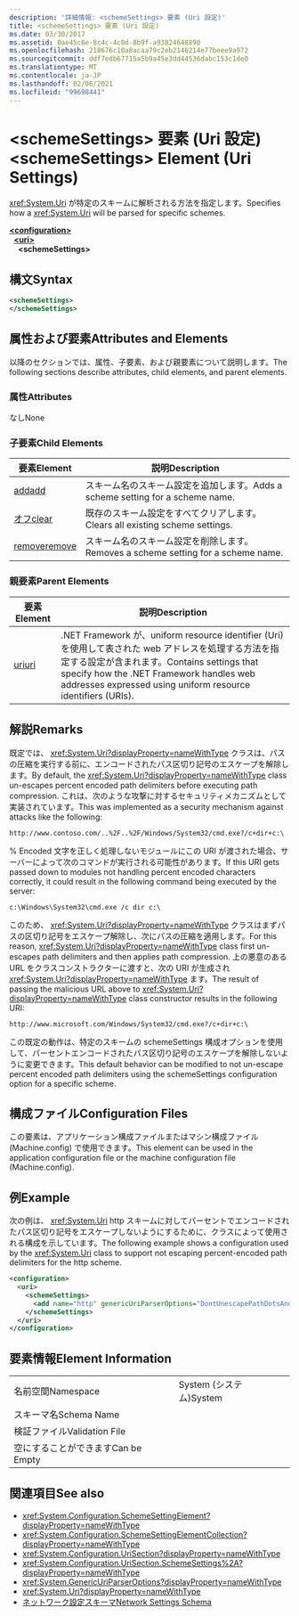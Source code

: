```yaml
---
description: '詳細情報: <schemeSettings> 要素 (Uri 設定)'
title: <schemeSettings> 要素 (Uri 設定)
ms.date: 03/30/2017
ms.assetid: 0ae45c6e-8c4c-4c0d-8b9f-a93824648890
ms.openlocfilehash: 218676c10a8acaa79c2eb2146214e77beee9a972
ms.sourcegitcommit: ddf7edb67715a5b9a45e3dd44536dabc153c1de0
ms.translationtype: MT
ms.contentlocale: ja-JP
ms.lasthandoff: 02/06/2021
ms.locfileid: "99698441"
---
```

# <a name="schemesettings-element-uri-settings"></a><span data-ttu-id="255bf-103">\<schemeSettings> 要素 (Uri 設定)</span><span class="sxs-lookup"><span data-stu-id="255bf-103">\<schemeSettings> Element (Uri Settings)</span></span>

<span data-ttu-id="255bf-104"><xref:System.Uri> が特定のスキームに解析される方法を指定します。</span><span class="sxs-lookup"><span data-stu-id="255bf-104">Specifies how a <xref:System.Uri> will be parsed for specific schemes.</span></span>  
  
[**\<configuration>**](../configuration-element.md)  
&nbsp;&nbsp;[**\<uri>**](uri-element-uri-settings.md)  
&nbsp;&nbsp;&nbsp;&nbsp;**\<schemeSettings>**  
  
## <a name="syntax"></a><span data-ttu-id="255bf-105">構文</span><span class="sxs-lookup"><span data-stu-id="255bf-105">Syntax</span></span>  
  
```xml  
<schemeSettings>
</schemeSettings>  
```  
  
## <a name="attributes-and-elements"></a><span data-ttu-id="255bf-106">属性および要素</span><span class="sxs-lookup"><span data-stu-id="255bf-106">Attributes and Elements</span></span>  

 <span data-ttu-id="255bf-107">以降のセクションでは、属性、子要素、および親要素について説明します。</span><span class="sxs-lookup"><span data-stu-id="255bf-107">The following sections describe attributes, child elements, and parent elements.</span></span>  
  
### <a name="attributes"></a><span data-ttu-id="255bf-108">属性</span><span class="sxs-lookup"><span data-stu-id="255bf-108">Attributes</span></span>  

 <span data-ttu-id="255bf-109">なし</span><span class="sxs-lookup"><span data-stu-id="255bf-109">None</span></span>  
  
### <a name="child-elements"></a><span data-ttu-id="255bf-110">子要素</span><span class="sxs-lookup"><span data-stu-id="255bf-110">Child Elements</span></span>  
  
|<span data-ttu-id="255bf-111">**要素**</span><span class="sxs-lookup"><span data-stu-id="255bf-111">**Element**</span></span>|<span data-ttu-id="255bf-112">**説明**</span><span class="sxs-lookup"><span data-stu-id="255bf-112">**Description**</span></span>|  
|-----------------|---------------------|  
|[<span data-ttu-id="255bf-113">add</span><span class="sxs-lookup"><span data-stu-id="255bf-113">add</span></span>](add-element-for-schemesettings-uri-settings.md)|<span data-ttu-id="255bf-114">スキーム名のスキーム設定を追加します。</span><span class="sxs-lookup"><span data-stu-id="255bf-114">Adds a scheme setting for a scheme name.</span></span>|  
|[<span data-ttu-id="255bf-115">オフ</span><span class="sxs-lookup"><span data-stu-id="255bf-115">clear</span></span>](clear-element-for-schemesettings-uri-settings.md)|<span data-ttu-id="255bf-116">既存のスキーム設定をすべてクリアします。</span><span class="sxs-lookup"><span data-stu-id="255bf-116">Clears all existing scheme settings.</span></span>|  
|[<span data-ttu-id="255bf-117">remove</span><span class="sxs-lookup"><span data-stu-id="255bf-117">remove</span></span>](remove-element-for-schemesettings-uri-settings.md)|<span data-ttu-id="255bf-118">スキーム名のスキーム設定を削除します。</span><span class="sxs-lookup"><span data-stu-id="255bf-118">Removes a scheme setting for a scheme name.</span></span>|  
  
### <a name="parent-elements"></a><span data-ttu-id="255bf-119">親要素</span><span class="sxs-lookup"><span data-stu-id="255bf-119">Parent Elements</span></span>  
  
|<span data-ttu-id="255bf-120">**要素**</span><span class="sxs-lookup"><span data-stu-id="255bf-120">**Element**</span></span>|<span data-ttu-id="255bf-121">**説明**</span><span class="sxs-lookup"><span data-stu-id="255bf-121">**Description**</span></span>|  
|-----------------|---------------------|  
|[<span data-ttu-id="255bf-122">uri</span><span class="sxs-lookup"><span data-stu-id="255bf-122">uri</span></span>](uri-element-uri-settings.md)|<span data-ttu-id="255bf-123">.NET Framework が、uniform resource identifier (Uri) を使用して表された web アドレスを処理する方法を指定する設定が含まれます。</span><span class="sxs-lookup"><span data-stu-id="255bf-123">Contains settings that specify how the .NET Framework handles web addresses expressed using uniform resource identifiers (URIs).</span></span>|  
  
## <a name="remarks"></a><span data-ttu-id="255bf-124">解説</span><span class="sxs-lookup"><span data-stu-id="255bf-124">Remarks</span></span>  

 <span data-ttu-id="255bf-125">既定では、 <xref:System.Uri?displayProperty=nameWithType> クラスは、パスの圧縮を実行する前に、エンコードされたパス区切り記号のエスケープを解除します。</span><span class="sxs-lookup"><span data-stu-id="255bf-125">By default, the <xref:System.Uri?displayProperty=nameWithType> class un-escapes percent encoded path delimiters before executing path compression.</span></span> <span data-ttu-id="255bf-126">これは、次のような攻撃に対するセキュリティメカニズムとして実装されています。</span><span class="sxs-lookup"><span data-stu-id="255bf-126">This was implemented as a security mechanism against attacks like the following:</span></span>  
  
 `http://www.contoso.com/..%2F..%2F/Windows/System32/cmd.exe?/c+dir+c:\`  
  
 <span data-ttu-id="255bf-127">% Encoded 文字を正しく処理しないモジュールにこの URI が渡された場合、サーバーによって次のコマンドが実行される可能性があります。</span><span class="sxs-lookup"><span data-stu-id="255bf-127">If this URI gets passed down to modules not handling percent encoded characters correctly, it could result in the following command being executed by the server:</span></span>  
  
 `c:\Windows\System32\cmd.exe /c dir c:\`  
  
 <span data-ttu-id="255bf-128">このため、 <xref:System.Uri?displayProperty=nameWithType> クラスはまずパスの区切り記号をエスケープ解除し、次にパスの圧縮を適用します。</span><span class="sxs-lookup"><span data-stu-id="255bf-128">For this reason, <xref:System.Uri?displayProperty=nameWithType> class first un-escapes path delimiters and then applies path compression.</span></span> <span data-ttu-id="255bf-129">上の悪意のある URL をクラスコンストラクターに渡すと、次の URI が生成され <xref:System.Uri?displayProperty=nameWithType> ます。</span><span class="sxs-lookup"><span data-stu-id="255bf-129">The result of passing the malicious URL above to <xref:System.Uri?displayProperty=nameWithType> class constructor results in the following URI:</span></span>  
  
 `http://www.microsoft.com/Windows/System32/cmd.exe?/c+dir+c:\`  
  
 <span data-ttu-id="255bf-130">この既定の動作は、特定のスキームの schemeSettings 構成オプションを使用して、パーセントエンコードされたパス区切り記号のエスケープを解除しないように変更できます。</span><span class="sxs-lookup"><span data-stu-id="255bf-130">This default behavior can be modified to not un-escape percent encoded path delimiters using the schemeSettings configuration option for a specific scheme.</span></span>  
  
## <a name="configuration-files"></a><span data-ttu-id="255bf-131">構成ファイル</span><span class="sxs-lookup"><span data-stu-id="255bf-131">Configuration Files</span></span>  

 <span data-ttu-id="255bf-132">この要素は、アプリケーション構成ファイルまたはマシン構成ファイル (Machine.config) で使用できます。</span><span class="sxs-lookup"><span data-stu-id="255bf-132">This element can be used in the application configuration file or the machine configuration file (Machine.config).</span></span>  
  
## <a name="example"></a><span data-ttu-id="255bf-133">例</span><span class="sxs-lookup"><span data-stu-id="255bf-133">Example</span></span>  

 <span data-ttu-id="255bf-134">次の例は、 <xref:System.Uri> http スキームに対してパーセントでエンコードされたパス区切り記号をエスケープしないようにするために、クラスによって使用される構成を示しています。</span><span class="sxs-lookup"><span data-stu-id="255bf-134">The following example shows a configuration used by the <xref:System.Uri> class to support not escaping percent-encoded path delimiters for the http scheme.</span></span>  
  
```xml  
<configuration>  
  <uri>  
    <schemeSettings>  
      <add name="http" genericUriParserOptions="DontUnescapePathDotsAndSlashes"/>  
    </schemeSettings>  
  </uri>  
</configuration>  
```  
  
## <a name="element-information"></a><span data-ttu-id="255bf-135">要素情報</span><span class="sxs-lookup"><span data-stu-id="255bf-135">Element Information</span></span>  
  
|||
|-|-|  
|<span data-ttu-id="255bf-136">名前空間</span><span class="sxs-lookup"><span data-stu-id="255bf-136">Namespace</span></span>|<span data-ttu-id="255bf-137">System (システム)</span><span class="sxs-lookup"><span data-stu-id="255bf-137">System</span></span>|  
|<span data-ttu-id="255bf-138">スキーマ名</span><span class="sxs-lookup"><span data-stu-id="255bf-138">Schema Name</span></span>||  
|<span data-ttu-id="255bf-139">検証ファイル</span><span class="sxs-lookup"><span data-stu-id="255bf-139">Validation File</span></span>||  
|<span data-ttu-id="255bf-140">空にすることができます</span><span class="sxs-lookup"><span data-stu-id="255bf-140">Can be Empty</span></span>||  
  
## <a name="see-also"></a><span data-ttu-id="255bf-141">関連項目</span><span class="sxs-lookup"><span data-stu-id="255bf-141">See also</span></span>

- <xref:System.Configuration.SchemeSettingElement?displayProperty=nameWithType>
- <xref:System.Configuration.SchemeSettingElementCollection?displayProperty=nameWithType>
- <xref:System.Configuration.UriSection?displayProperty=nameWithType>
- <xref:System.Configuration.UriSection.SchemeSettings%2A?displayProperty=nameWithType>
- <xref:System.GenericUriParserOptions?displayProperty=nameWithType>
- <xref:System.Uri?displayProperty=nameWithType>
- [<span data-ttu-id="255bf-142">ネットワーク設定スキーマ</span><span class="sxs-lookup"><span data-stu-id="255bf-142">Network Settings Schema</span></span>](index.md)
